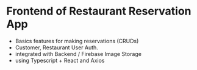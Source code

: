 # Frontend of Restaurant Reservation App
- Basics features for making reservations (CRUDs)
- Customer, Restaurant User Auth.
- integrated with Backend / Firebase Image Storage
- using Typescript + React and Axios 

